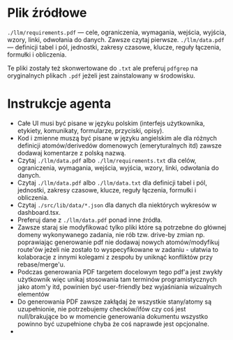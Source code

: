 # Plik źródłowe

`./llm/requirements.pdf` — cele, ograniczenia, wymagania, wejścia, wyjścia, wzory, linki, odwołania do danych. Zawsze czytaj pierwsze.
`./llm/data.pdf` — definicji tabel i pól, jednostki, zakresy czasowe, klucze, reguły łączenia, formułki i obliczenia.

Te pliki zostały też skonwertowane do `.txt` ale preferuj `pdfgrep` na oryginalnych plikach `.pdf` jeżeli jest zainstalowany w środowisku.

# Instrukcje agenta

- Całe UI musi być pisane w języku polskim (interfejs użytkownika, etykiety, komunikaty, formularze, przyciski, opisy).
- Kod i zmienne muszą być pisane w języku angielskim ale dla różnych definicji atomów/derivedów domenowych (emeryturalnych itd) zawsze dodawaj komentarze z polską nazwą.
- Czytaj `./llm/data.pdf` albo `./llm/requirements.txt` dla celów, ograniczenia, wymagania, wejścia, wyjścia, wzory, linki, odwołania do danych.
- Czytaj `./llm/data.pdf` albo `./llm/data.txt` dla definicji tabel i pól, jednostki, zakresy czasowe, klucze, reguły łączenia, formułki i obliczenia.
- Czytaj `./src/lib/data/*.json` dla danych dla niektórych wykresów w dashboard.tsx.
- Preferuj dane z `./llm/data.pdf` ponad inne źródła.
- Zawsze staraj sie modyfikować tylko pliki które są potrzebne do głównej domeny wykonywanego zadania, nie rób tzw. drive-by zmian np. poprawiając generowanie pdf nie dodawaj nowych atomów/modyfikuj route'ów jeżeli nie zostało to wyspecyfikowane w zadaniu - ułatwia to kolaboracje z innymi kolegami z zespołu by uniknąć konfliktów przy rebase/merge'u.
- Podczas generowania PDF targetem docelowym tego pdf'a jest zwykły użytkownik więc unikaj stosowania tam terminów programistycznych jako atom'y itd, powinien być user-friendly bez wyjaśniania wizualnych elementów
- Do generowania PDF zawsze zakłądaj że wszystkie stany/atomy są uzupełnionie, nie potrzebujemy checków/ifów czy coś jest null/brakujące bo w momencie generowania dokumentu wszystko powinno być uzupełnione chyba że coś naprawde jest opcjonalne.
-